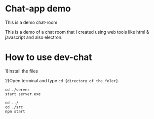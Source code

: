 # Chat-app demo


This is a demo chat-room

This is a demo of a chat room that I created using web tools like html & javascript and also electron. 

# How to use dev-chat

1)Install the files

2)Open terminal and type ```cd {directory_of_the_foler}```.


```
cd ./server
start server.exe

cd ../
cd ./src
npm start
```
